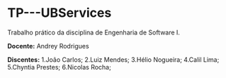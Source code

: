 # TP---UBServices
Trabalho prático da disciplina de Engenharia de Software I.  

**Docente:** Andrey Rodrigues 

**Discentes:** 
1.João Carlos;
2.Luiz Mendes; 
3.Hélio Nogueira; 
4.Calil Lima; 
5.Chyntia Prestes; 
6.Nicolas Rocha;
